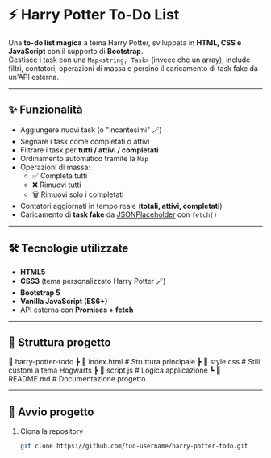 # ⚡ Harry Potter To-Do List

Una **to-do list magica** a tema Harry Potter, sviluppata in **HTML, CSS e JavaScript** con il supporto di **Bootstrap**.  
Gestisce i task con una `Map<string, Task>` (invece che un array), include filtri, contatori, operazioni di massa e persino il caricamento di task fake da un'API esterna.  

---

## ✨ Funzionalità

- Aggiungere nuovi task (o "incantesimi" 🪄)
- Segnare i task come completati o attivi
- Filtrare i task per **tutti / attivi / completati**
- Ordinamento automatico tramite la `Map`
- Operazioni di massa:
  - ✅ Completa tutti
  - ❌ Rimuovi tutti
  - 🗑️ Rimuovi solo i completati
- Contatori aggiornati in tempo reale (**totali, attivi, completati**)
- Caricamento di **task fake** da [JSONPlaceholder](https://jsonplaceholder.typicode.com/) con `fetch()`

---

## 🛠️ Tecnologie utilizzate

- **HTML5**
- **CSS3** (tema personalizzato Harry Potter 🪄)
- **Bootstrap 5**
- **Vanilla JavaScript (ES6+)**
- API esterna con **Promises + fetch**

---

## 📂 Struttura progetto

📁 harry-potter-todo
┣ 📄 index.html # Struttura principale
┣ 📄 style.css # Stili custom a tema Hogwarts
┣ 📄 script.js # Logica applicazione
┗ 📄 README.md # Documentazione progetto


---

## 🚀 Avvio progetto

1. Clona la repository
   ```bash
   git clone https://github.com/tuo-username/harry-potter-todo.git
